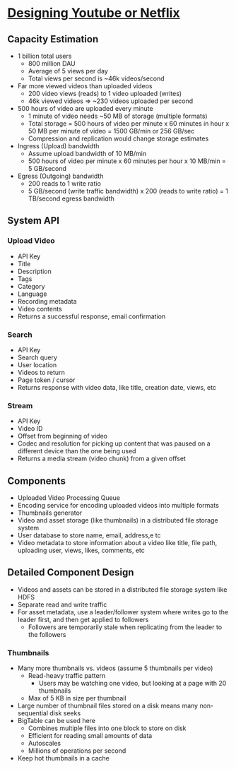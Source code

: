 # [Designing Youtube or Netflix](https://github.com/gitgik/distributed-system-design/blob/master/designing_youtube_or_netflix.md)

## Capacity Estimation

* 1 billion total users
  * 800 million DAU
  * Average of 5 views per day
  * Total views per second is ~46k videos/second
* Far more viewed videos than uploaded videos
  * 200 video views (reads) to 1 video uploaded (writes)
  * 46k viewed videos => ~230 videos uploaded per second
* 500 hours of video are uploaded every minute
  * 1 minute of video needs ~50 MB of storage (multiple formats)
  * Total storage = 500 hours of video per minute x 60 minutes in hour x 50 MB per minute of video = 1500 GB/min or 256 GB/sec
  * Compression and replication would change storage estimates
* Ingress (Upload) bandwidth
  * Assume upload bandwidth of 10 MB/min
  * 500 hours of video per minute x 60 minutes per hour x 10 MB/min = 5 GB/second
* Egress (Outgoing) bandwidth
  * 200 reads to 1 write ratio
  * 5 GB/second (write traffic bandwidth) x 200 (reads to write ratio) = 1 TB/second egress bandwidth

## System API

### Upload Video

* API Key
* Title
* Description
* Tags
* Category
* Language
* Recording metadata
* Video contents
* Returns a successful response, email confirmation

### Search

* API Key
* Search query
* User location
* Videos to return
* Page token / cursor
* Returns response with video data, like title, creation date, views, etc

### Stream

* API Key
* Video ID
* Offset from beginning of video
* Codec and resolution for picking up content that was paused on a different device than the one being used
* Returns a media stream (video chunk) from a given offset

## Components

* Uploaded Video Processing Queue
* Encoding service for encoding uploaded videos into multiple formats
* Thumbnails generator
* Video and asset storage (like thumbnails) in a distributed file storage system
* User database to store name, email, address,e tc
* Video metadata to store information about a video like title, file path, uploading user, views, likes, comments, etc
## Detailed Component Design

* Videos and assets can be stored in a distributed file storage system like HDFS
* Separate read and write traffic
* For asset metadata, use a leader/follower system where writes go to the leader first, and then get applied to followers
  * Followers are temporarily stale when replicating from the leader to the followers

### Thumbnails

* Many more thumbnails vs. videos (assume 5 thumbnails per video)
  * Read-heavy traffic pattern
    * Users may be watching one video, but looking at a page with 20 thumbnails
  * Max of 5 KB in size per thumbnail
* Large number of thumbnail files stored on a disk means many non-sequential disk seeks
* BigTable can be used here
  * Combines multiple files into one block to store on disk
  * Efficient for reading small amounts of data
  * Autoscales
  * Millions of operations per second
* Keep hot thumbnails in a cache
